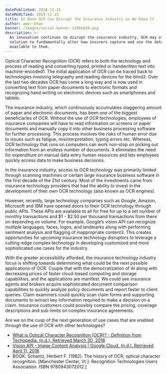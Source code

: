 ```yaml
---
datePublished: 2018-11-15
dateModified: 2018-11-15
title: AI Base OCR Can Disrupt the Insurance Industry as We Know It
author: amer-khan
banner: /images/social-banner-1200x628.png
description: >-
  As innovation continues to disrupt the insurance industry, OCR may offer a
  solution to fundamentally alter how insurers capture and use the data
  available to them.
---
```


Optical Character Recognition (OCR) refers to both the technology and process of
reading and converting typed, printed or handwritten text into machine-encoded1.
The initial application of OCR can be traced back to technologies involving
telegraphy and reading devices for the blind2. Over the last two decades OCR has
come a long way and is now used in converting text from paper documents to
electronic formats and recognizing hand writing on electronic devices such as
smartphones and tablets.

The insurance industry, which continuously accumulates staggering amount of
paper and electronic documents, has been one of the biggest beneficiaries of
OCR. Without the use of OCR technologies, employees of insurance companies will
have to read information on screens or paper documents and manually copy it into
other business processing software for further processing. This process involves
the risks of human error due to issues such as fatigue, misinterpretation,
typing errors etc. Whereas, OCR technology that runs on computers can work
non-stop on picking out information from an endless number of documents. It
eliminates the need for expenditure on manual data entry human resources and
lets employees quickly access data to make business decisions.

In the insurance industry, access to OCR technology was primarily limited
through scanning machines or certain large insurance business software in the
first decade of the 21st century. Most of the investments came from insurance
technology providers that had the ability to invest in the development of their
own OCR technology (also known as OCR engines).

However, recently, large technology companies such as Google, Amazon, Microsoft
and IBM have opened doors to their OCR technology through public APIs. These
APIs are available to all for free for up to a set number of monthly
transactions and $1 - $2.50 per thousand transactions from there on depending on
volume. For example, Google’s vision API can recognize multiple languages,
faces, logos, and landmarks along with performing sentiment analysis and
flagging of inappropriate content3. This creates opportunities for upcoming
insurance technology disruptors to leverage a cutting-edge complex technology in
developing customized and more sophisticated use cases for the industry.

With the greater accessibility afforded, the insurance technology industry focus
is shifting towards determining what could be the next possible applications of
OCR. Couple that with the democratization of AI along with decreasing prices of
faster cloud-based computing and storage capabilities, and the applications are
manifest. We could see insurance agents and brokers acquire sophisticated
document comparison capabilities to quickly analyze policy documents and report
faster to client queries. Claim examiners could quickly scan claim forms and
supporting documents to extract key information required to make a decision on a
claim. Insurance customers could possibly compare the pricing, coverage
descriptions and sub-limits on complex insurance agreements.

Are we on the cusp of the next generation of use cases that are enabled through
the use of OCR with other technologies?

- [What is Optical Character Recognition (OCR)? - Definition from Techopedia. (n.d.). Retrieved March 30, 2018](https://www.techopedia.com/definition/31623/optical-character-recognition-ocr)
- [Vision API - Image Content Analysis | Google Cloud. (n.d.). Retrieved April 11, 2018](https://cloud.google.com/vision/)
- BOOK: Schantz, Herbert F. (1982). The history of OCR, optical character
  recognition. [Manchester Center, Vt.]: Recognition Technologies Users
  Association. ISBN 9780943072012.]
